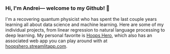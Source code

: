 ### Hi, I'm Andrei— welcome to my Github! 👋

I'm a recovering quantum physicist who has spent the last couple years learning all about data science and machine learning.   Here are some of my individual projects, from linear regression to natural language processing to deep learning.  My personal favorite is [Hoops Hero](https://github.com/andreilevin/HoopsHero), which also has an associated web app you can play around with at [hoopshero.streamlitapp.com](https://hoopshero.streamlitapp.com).

<!--
**andreilevin/andreilevin** is a ✨ _special_ ✨ repository because its `README.md` (this file) appears on your GitHub profile.

Here are some ideas to get you started:

- 🔭 I’m currently working on ...
- 🌱 I’m currently learning ...
- 👯 I’m looking to collaborate on ...
- 🤔 I’m looking for help with ...
- 💬 Ask me about ...
- 📫 How to reach me: ...
- 😄 Pronouns: ...
- ⚡ Fun fact: ...
-->
